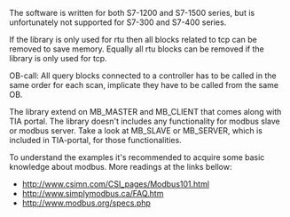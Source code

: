 The software is written for both S7-1200 and S7-1500 series, 
but is unfortunately not supported for S7-300 and S7-400 series. 

If the library is only used for rtu then all blocks related 
to tcp can be removed to save memory. Equally all rtu 
blocks can be removed if the library is only used for tcp.

OB-call: 
All query blocks connected to a controller has to be called in 
the same order for each scan, implicate they have to be called 
from the same OB.

The library extend on MB_MASTER and MB_CLIENT that comes 
along with TIA portal. The library doesn't includes any 
functionality for modbus slave or modbus server. Take a look 
at MB_SLAVE or MB_SERVER, which is included in TIA-portal, 
for those functionalities.

To understand the examples it's recommended to acquire some 
basic knowledge about modbus. More readings at the links bellow:
 - http://www.csimn.com/CSI_pages/Modbus101.html
 - http://www.simplymodbus.ca/FAQ.htm
 - http://www.modbus.org/specs.php
